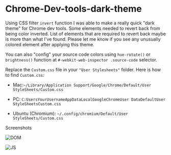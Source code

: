 Chrome-Dev-tools-dark-theme
===========================

Using CSS filter `invert` function I was able to make a really quick "dark theme" for Chrome dev tools.
Some elements needed to revert back from being color inverted. List of elements that are required to 
revert back maybe is more than what I've found. Please let me know if you see any unusually colored element 
after applying this theme.

You can also "config" your source code colors using `hue-rotate()` or `brightness()` function at
`#-webkit-web-inspector .source-code` selector.

Replace the `Custom.css` file in your `"User Stylesheets"` folder. Here is how to find `Custom.css`:

* Mac:`~/Library/Application Support/Google/Chrome/Default/User StyleSheets/Custom.css`

* PC: `C:UsersYourUsernameAppDataLocalGoogleChromeUser DataDefaultUser StyleSheetsCustom.css`

* Ubuntu (Chromium): `~/.config/chromium/Default/User StyleSheets/Custom.css`

Screenshots

![DOM](http://i.imgur.com/RZ1bq.png "DOM")

![JS](http://i.imgur.com/XLLYF.png "JS")